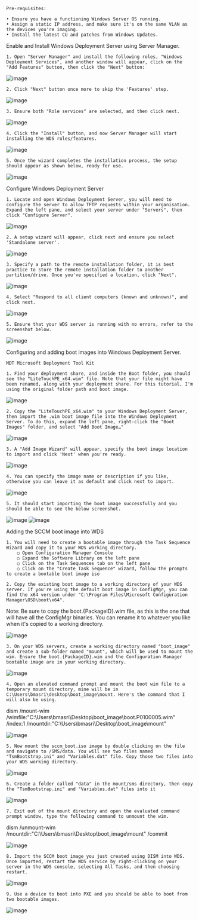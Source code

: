 

	Pre-requisites:

	• Ensure you have a functioning Windows Server OS running.
	• Assign a static IP address, and make sure it's on the same VLAN as the devices you're imaging.
	• Install the latest CU and patches from Windows Updates.

Enable and Install Windows Deployment Server using Server Manager.

	1. Open "Server Manager" and install the following roles, "Windows Deployment Services", and another window will appear, click on the "Add Features" button, then click the "Next" button:

![image](https://github.com/user-attachments/assets/9000d478-ae09-4599-b743-843cdf11b0a5)


	2. Click "Next" button once more to skip the 'Features' step.
	

![image](https://github.com/user-attachments/assets/c64c6a08-62ec-4c86-8514-da169757339d)


	3. Ensure both "Role services" are selected, and then click next.

 
![image](https://github.com/user-attachments/assets/f776e1c9-ba2b-4914-b4f7-77cf530a7e12)


	4. Click the "Install" button, and now Server Manager will start installing the WDS roles/features.
	
![image](https://github.com/user-attachments/assets/696fb9d0-25b0-4e7f-80fa-7c5c83c5ad76)


	5. Once the wizard completes the installation process, the setup should appear as shown below, ready for use.

![image](https://github.com/user-attachments/assets/071351f4-a1e1-4471-8704-9e5d23bdf301)



Configure Windows Deployment Server

	1. Locate and open Windows Deployment Server, you will need to configure the server to allow TFTP requests within your organisation. Expand the left pane, and select your server under "Servers", then click "Configure Server".

![image](https://github.com/user-attachments/assets/f37fc64a-2627-4ba0-98a9-4765d50fd9b0)


	2. A setup wizard will appear, click next and ensure you select 'Standalone server'.

![image](https://github.com/user-attachments/assets/bdff8d5f-0cb4-44f7-80cf-47a7e671941f)


	3. Specify a path to the remote installation folder, it is best practice to store the remote installation folder to another partition/drive. Once you've specified a location, click "Next".

![image](https://github.com/user-attachments/assets/6c5b3264-5bb9-4f72-b781-254e068f632f)


	4. Select "Respond to all client computers (known and unknown)", and click next. 

![image](https://github.com/user-attachments/assets/c0bef003-292a-44d6-aeb1-5de2c2d002e6)



	5. Ensure that your WDS server is running with no errors, refer to the screenshot below.
	
![image](https://github.com/user-attachments/assets/4497e9e9-b15c-4faf-bcf0-afcef3a93f74)



Configuring and adding boot images into Windows Deployment Server.

	MDT Microsoft Deployment Tool Kit
	
	1. Find your deployment share, and inside the Boot folder, you should see the "LiteTouchPE_x64.wim" file. Note that your file might have been renamed, along with your deployment share. For this tutorial, I'm using the original folder path and boot image.

![image](https://github.com/user-attachments/assets/82522f87-5c97-46dd-a8c7-6618751e6701)


	2. Copy the "LiteTouchPE_x64.wim" to your Windows Deployment Server, then import the .wim boot image file into the Windows Deployment Server. To do this, expand the left pane, right-click the "Boot Images" folder, and select "Add Boot Image…"

![image](https://github.com/user-attachments/assets/78098c5a-9222-4be4-a7ce-114eed3fbffe)


	3. A "Add Image Wizard" will appear, specify the boot image location to import and click 'Next' when you're ready.
	
![image](https://github.com/user-attachments/assets/e54e109c-7310-47c6-9931-fa0622722bc4)


	4. You can specify the image name or description if you like, otherwise you can leave it as default and click next to import.

![image](https://github.com/user-attachments/assets/558428a2-2ebf-4ed9-b86c-2a4bbf7dd5d8)



	5. It should start importing the boot image successfully and you should be able to see the below screenshot.
	
![image](https://github.com/user-attachments/assets/e53dc556-a6b2-4cfa-b781-5f8eee278684)
![image](https://github.com/user-attachments/assets/61bd1e08-eec0-4946-996b-9414764e71e8)




Adding the SCCM boot image into WDS

	1. You will need to create a bootable image through the Task Sequence Wizard and copy it to your WDS working directory.
		○ Open Configuration Manager Console
		○ Expand the Software Library on the left pane
		○ Click on the Task Sequences tab on the left pane
		○ Click on the "Create Task Sequence" wizard, follow the prompts to create a bootable boot image iso

	2. Copy the existing boot image to a working directory of your WDS server. If you're using the default boot image in ConfigMgr, you can find the x64 version under "C:\Program Files\Microsoft Configuration Manager\OSD\boot\x64".

Note: Be sure to copy the boot.{PackageID}.wim file, as this is the one that will have all the ConfigMgr binaries. You can rename it to whatever you like when it's copied to a working directory. 

![image](https://github.com/user-attachments/assets/3f4ab1d8-60be-4aba-8fc6-8e05a8903bd8)


	3. On your WDS servers, create a working directory named "boot_image" and create a sub-folder named "mount", which will be used to mount the wim. Ensure the boot.{PackageID}.wim and the Configuration Manager bootable image are in your working directory.
	
![image](https://github.com/user-attachments/assets/aaf94a7e-0b2f-48c0-9353-34c232164be6)


	4. Open an elevated command prompt and mount the boot wim file to a temporary mount directory, mine will be in C:\Users\bmasri\desktop\boot_image\mount. Here's the command that I will also be using.

dism /mount-wim /wimfile:"C:\Users\bmasri\Desktop\boot_image\boot.P0100005.wim" /index:1 /mountdir:"C:\Users\bmasri\Desktop\boot_image\mount"

![image](https://github.com/user-attachments/assets/e218067f-cede-4361-9db2-b9cb123b649e)


	5. Now mount the sccm_boot.iso image by double clicking on the file and navigate to /SMS/data. You will see two files named "TsmBootstrap.ini" and "Variables.dat" file. Copy those two files into your WDS working directory. 

![image](https://github.com/user-attachments/assets/e90058f8-d0dc-4a05-92d0-7a9b6fcf7ad5)


	6. Create a folder called "data" in the mount/sms directory, then copy the "TsmBootstrap.ini" and "Variables.dat" files into it

![image](https://github.com/user-attachments/assets/a9d21a13-6190-4708-8bc1-fbe8883316f6)


	7. Exit out of the mount directory and open the evaluated command prompt window, type the following command to unmount the wim.
	
dism /unmount-wim /mountdir:"C:\Users\bmasri\Desktop\boot_image\mount" /commit

![image](https://github.com/user-attachments/assets/4e03709c-4d13-487e-bef7-00937cf7b683)


	8. Import the SCCM boot image you just created using DISM into WDS. Once imported, restart the WDS service by right-clicking on your server in the WDS console, selecting All Tasks, and then choosing restart.

![image](https://github.com/user-attachments/assets/c87bfddc-82fc-4130-9c18-823f2241018d)


	9. Use a device to boot into PXE and you should be able to boot from two bootable images.

![image](https://github.com/user-attachments/assets/31271361-4832-468b-8777-5e51f0af9b59)


